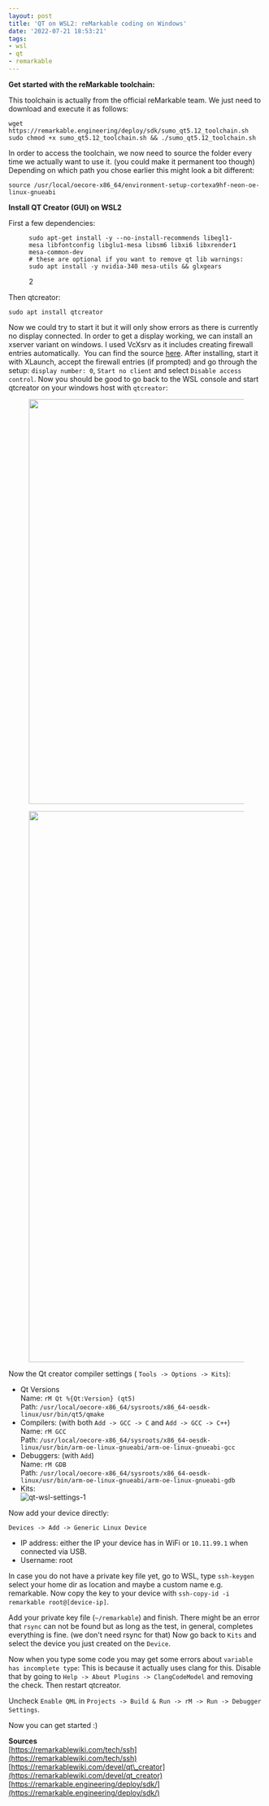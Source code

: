 ```yaml
---
layout: post
title: 'QT on WSL2: reMarkable coding on Windows'
date: '2022-07-21 18:53:21'
tags:
- wsl
- qt
- remarkable
---
```


 **Get started with the reMarkable toolchain:**

This toolchain is actually from the official reMarkable team. We just need to download and execute it as follows:

    wget https://remarkable.engineering/deploy/sdk/sumo_qt5.12_toolchain.sh
    sudo chmod +x sumo_qt5.12_toolchain.sh && ./sumo_qt5.12_toolchain.sh

In order to access the toolchain, we now need to source the folder every time we actually want to use it. (you could make it permanent too though) Depending on which path you chose earlier this might look a bit different:

    source /usr/local/oecore-x86_64/environment-setup-cortexa9hf-neon-oe-linux-gnueabi

**Install QT Creator (GUI) on WSL2**

First a few dependencies:

<figure class="kg-card kg-code-card"><pre><code class="language-bash">sudo apt-get install -y --no-install-recommends libegl1-mesa libfontconfig libglu1-mesa libsm6 libxi6 libxrender1 mesa-common-dev
# these are optional if you want to remove qt lib warnings:
sudo apt install -y nvidia-340 mesa-utils &amp;&amp; glxgears</code></pre>
<figcaption>2</figcaption></figure>

Then qtcreator:

    sudo apt install qtcreator

Now we could try to start it but it will only show errors as there is currently no display connected. In order to get a display working, we can install an xserver variant on windows. I used VcXsrv as it includes creating firewall entries automatically. &nbsp;You can find the source [here](/p/d8013e24-f288-4384-8c2e-7386aeaa9a0f/VcXsrv%20Windows%20X%20Server%20download%20|%20SourceForge.net). After installing, start it with XLaunch, accept the firewall entries (if prompted) and go through the setup: `display number: 0`, `Start no client` and select `Disable access control`. Now you should be good to go back to the WSL console and start qtcreator on your windows host with `qtcreator`:

<figure class="kg-card kg-image-card"><img src="/assets/imgs/2021/01/image.png" class="kg-image" alt loading="lazy" width="1482" height="797" srcset="/assets/imgs/size/w600/2021/01/image.png 600w,/assets/imgs/size/w1000/2021/01/image.png 1000w,/assets/imgs/2021/01/image.png 1482w" sizes="(min-width: 720px) 720px"></figure><figure class="kg-card kg-image-card"><img src="/assets/imgs/2021/01/image-1.png" class="kg-image" alt loading="lazy" width="2000" height="1085" srcset="/assets/imgs/size/w600/2021/01/image-1.png 600w,/assets/imgs/size/w1000/2021/01/image-1.png 1000w,/assets/imgs/size/w1600/2021/01/image-1.png 1600w,/assets/imgs/2021/01/image-1.png 2056w" sizes="(min-width: 720px) 720px"></figure>

Now the Qt creator compiler settings ( `Tools -> Options -> Kits`):

<!--kg-card-begin: markdown-->
- Qt Versions  
Name: `rM Qt %{Qt:Version} (qt5)`  
Path: `/usr/local/oecore-x86_64/sysroots/x86_64-oesdk-linux/usr/bin/qt5/qmake`
- Compilers: (with both `Add -> GCC -> C` and `Add -> GCC -> C++`)  
Name: `rM GCC`  
Path: `/usr/local/oecore-x86_64/sysroots/x86_64-oesdk-linux/usr/bin/arm-oe-linux-gnueabi/arm-oe-linux-gnueabi-gcc`
- Debuggers: (with `Add`)  
Name: `rM GDB`  
Path: `/usr/local/oecore-x86_64/sysroots/x86_64-oesdk-linux/usr/bin/arm-oe-linux-gnueabi/arm-oe-linux-gnueabi-gdb`
- Kits:  
 ![qt-wsl-settings-1](/assets/imgs/2021/01/qt-wsl-settings-1.png)
<!--kg-card-end: markdown-->

Now add your device directly:

`Devices -> Add -> Generic Linux Device`

- IP address: either the IP your device has in WiFi or `10.11.99.1` when connected via USB.
- Username: root

In case you do not have a private key file yet, go to WSL, type `ssh-keygen` select your home dir as location and maybe a custom name e.g. remarkable. Now copy the key to your device with `ssh-copy-id -i remarkable root@[device-ip]`.

Add your private key file (`~/remarkable`) and finish. There might be an error that `rsync` can not be found but as long as the test, in general, completes everything is fine. (we don't need rsync for that) Now go back to `Kits` and select the device you just created on the `Device`.

Now when you type some code you may get some errors about `variable has incomplete type`: This is because it actually uses clang for this. Disable that by going to `Help -> About Plugins -> ClangCodeModel` and removing the check. Then restart qtcreator.

Uncheck `Enable QML` in `Projects -> Build & Run -> rM -> Run -> Debugger Settings`.

Now you can get started :)

<!--kg-card-begin: markdown-->

**Sources**  
[https://remarkablewiki.com/tech/ssh](https://remarkablewiki.com/tech/ssh)  
[https://remarkablewiki.com/devel/qt\_creator](https://remarkablewiki.com/devel/qt_creator)  
[https://remarkable.engineering/deploy/sdk/](https://remarkable.engineering/deploy/sdk/)

<!--kg-card-end: markdown-->